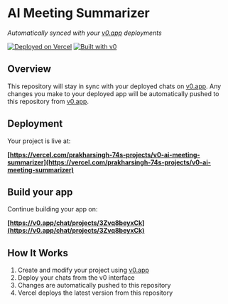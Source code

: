 # AI Meeting Summarizer

*Automatically synced with your [v0.app](https://v0.app) deployments*

[![Deployed on Vercel](https://img.shields.io/badge/Deployed%20on-Vercel-black?style=for-the-badge&logo=vercel)](https://vercel.com/prakharsingh-74s-projects/v0-ai-meeting-summarizer)
[![Built with v0](https://img.shields.io/badge/Built%20with-v0.app-black?style=for-the-badge)](https://v0.app/chat/projects/3Zvq8beyxCk)

## Overview

This repository will stay in sync with your deployed chats on [v0.app](https://v0.app).
Any changes you make to your deployed app will be automatically pushed to this repository from [v0.app](https://v0.app).

## Deployment

Your project is live at:

**[https://vercel.com/prakharsingh-74s-projects/v0-ai-meeting-summarizer](https://vercel.com/prakharsingh-74s-projects/v0-ai-meeting-summarizer)**

## Build your app

Continue building your app on:

**[https://v0.app/chat/projects/3Zvq8beyxCk](https://v0.app/chat/projects/3Zvq8beyxCk)**

## How It Works

1. Create and modify your project using [v0.app](https://v0.app)
2. Deploy your chats from the v0 interface
3. Changes are automatically pushed to this repository
4. Vercel deploys the latest version from this repository
